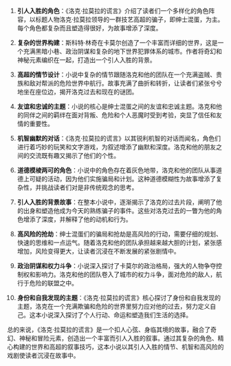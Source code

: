 1. **引人入胜的角色**：《洛克·拉莫拉的谎言》介绍了读者们一个多样化的角色阵容，以标题人物洛克·拉莫拉领导的一群技艺高超的骗子，即绅士混蛋，为主。每个角色都复杂而且塑造得很好，为故事增添了深度。

2. **复杂的世界构建**：斯科特·林奇在卡莫尔创造了一个丰富而详细的世界，这是一个充满黑暗小巷、政治阴谋和复杂的地下世界犯罪体系的城市。作者将奇幻和神秘元素编织在一起，打造出一个引人入胜的背景。

3. **高超的情节设计**：小说中复杂的情节跟随洛克和他的团队在一个充满盗贼、贵族和敌对帮派的危险世界中航行。故事充满了曲折和转折，让读者们紧张兮兮地坐在座位边，揭开洛克过去和现在的谜团。

4. **友谊和忠诚的主题**：小说的核心是绅士混蛋之间的友谊和忠诚主题。洛克和他的同伴之间的羁绊在面对背叛、危险和个人恶魔时受到考验，突显了信任和友情的重要性。

5. **机智幽默的对话**：《洛克·拉莫拉的谎言》以其锐利机智的对话而闻名，角色们进行着巧妙的玩笑和文字游戏，为叙述增添了幽默和深度。洛克和他的朋友之间的交流既有趣又揭示了他们的个性。

6. **道德模棱两可的角色**：小说中的角色存在着灰色地带，洛克和他的团队从事道德上可疑的活动，因为他们实施骗局和计划。这种道德模糊性为故事增添了复杂性，并挑战读者们对是非传统观念的思考。

7. **引人入胜的背景故事**：在整本小说中，逐渐揭示了洛克的过去片段，阐明了他的出身和塑造他成为今天的熟练骗子的事件。这些对洛克过去的一瞥为他的角色增添了深度，并解释了他的动机和行为。

8. **高风险的抢劫**：绅士混蛋们的骗局和抢劫是高风险的行动，需要仔细的规划、快速的思维和一点运气。随着洛克和他的团队承担越来越大胆的计划，紧张感增加，风险变得更大，让读者沉浸在不断发展的紧张剧情中。

9. **政治阴谋和权力斗争**：小说深入探讨了卡莫尔的政治格局，强大的人物争夺控制权和影响力。洛克和他的团队卷入了城市的权力斗争，面对危险的敌人，航行于危险的联盟之中。

10. **身份和自我发现的主题**：《洛克·拉莫拉的谎言》核心探讨了身份和自我发现的主题，洛克在一个充满欺骗和危险的世界里努力应对他的过去，努力定义自己。这本小说深入探讨了个人行动、命运和塑造我们生活的选择。

总的来说，《洛克·拉莫拉的谎言》是一个扣人心弦、身临其境的故事，融合了奇幻、神秘和冒险元素，创造出一个丰富而引人入胜的叙事。通过其复杂的角色、精心构建的世界和高超的叙事技巧，这本小说以其引人入胜的情节、机智和高风险的戏剧使读者沉浸在故事中。